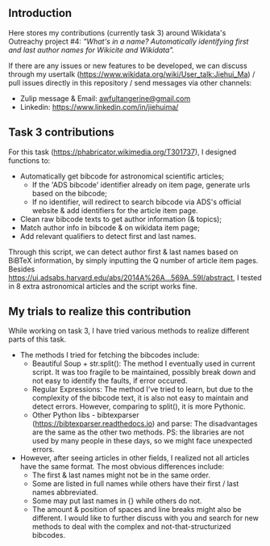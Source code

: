 ## Introduction
Here stores my contributions (currently task 3) around Wikidata's Outreachy project #4:
_"What's in a name? Automatically identifying first and last author names for Wikicite and Wikidata"._


If there are any issues or new features to be developed, we can discuss through my usertalk (https://www.wikidata.org/wiki/User_talk:Jiehui_Ma) /  pull issues directly in this repository / send messages via other channels:
- Zulip message & Email: awfultangerine@gmail.com
- Linkedin: https://www.linkedin.com/in/jiehuima/


## Task 3 contributions
For this task (https://phabricator.wikimedia.org/T301737), I designed functions to:
- Automatically get bibcode for astronomical scientific articles;
  - If the 'ADS bibcode' identifier already on item page, generate urls based on the bibcode;
  - If no identifier, will redirect to search bibcode via ADS's official website & add identifiers for the article item page.
- Clean raw bibcode texts to get author information (& topics);
- Match author info in bibcode & on wikidata item page;
- Add relevant qualifiers to detect first and last names.

Through this script, we can detect author first & last names based on BiBTeX information, by simply inputting the Q number of article item pages. Besides https://ui.adsabs.harvard.edu/abs/2014A%26A...569A..59I/abstract, I tested in 8 extra astronomical articles and the script works fine.


## My trials to realize this contribution
While working on task 3, I have tried various methods to realize different parts of this task.
- The methods I tried for fetching the bibcodes include: 
    - Beautiful Soup + str.split(): The method I eventually used in current script. It was too fragile to be maintained, possibly break down and not easy to identify the faults, if error occured.
    - Regular Expressions: The method I've tried to learn, but due to the complexity of the bibcode text, it is also not easy to maintain and detect errors. However, comparing to split(), it is more Pythonic.
    - Other Python libs - bibtexparser (https://bibtexparser.readthedocs.io) and parse: The disadvantages are the same as the other two methods. PS: the libraries are not used by many people in these days, so we might face unexpected errors.
- However, after seeing articles in other fields, I realized not all articles have the same format. The most obvious differences include:
    -  The first & last names might not be in the same order.
    -  Some are listed in full names while others have their first / last names abbreviated.
    -  Some may put last names in {} while others do not.
    -  The amount & position of spaces and line breaks might also be different.
I would like to further discuss with you and search for new methods to deal with the complex and not-that-structurized bibcodes.

